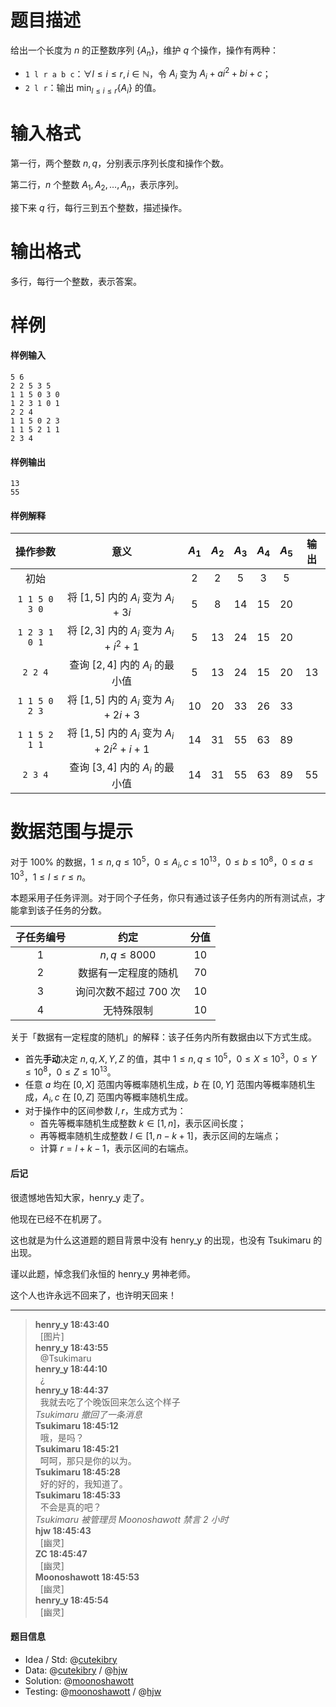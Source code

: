 
# 题目描述

给出一个长度为 $n$ 的正整数序列 $\{A_n\}$，维护 $q$ 个操作，操作有两种：

* `1 l r a b c`：$\forall l \leq i \leq r, i \in \mathbb{N}$，令 $A_i$ 变为 $A_i + ai^2 + bi + c$；
* `2 l r`：输出 $\min_{l \leq i \leq r} \{A_i\}$ 的值。

# 输入格式

第一行，两个整数 $n, q$，分别表示序列长度和操作个数。

第二行，$n$ 个整数 $A_1, A_2, \ldots, A_n$，表示序列。

接下来 $q$ 行，每行三到五个整数，描述操作。

# 输出格式

多行，每行一个整数，表示答案。


# 样例

#### 样例输入
```plain
5 6
2 2 5 3 5 
1 1 5 0 3 0
1 2 3 1 0 1
2 2 4
1 1 5 0 2 3
1 1 5 2 1 1
2 3 4
```

#### 样例输出
```plain
13
55
```

#### 样例解释
| 操作参数 | 意义 | $A_1$ | $A_2$ | $A_3$ | $A_4$ | $A_5$ | 输出 |
| :-: | :-: | :-: | :-: | :-: | :-: | :-: | :-: |
| 初始 | | 2 <!----> | 2 | 5 <!----> | 3 | 5 <!----> | |
| `1 1 5 0 3 0` | 将 $[1, 5]$ 内的 $A_i$ 变为 $A_i + 3i$ | 5 | 8 <!----> | 14 | 15 <!----> | 20 | <!----> |
| `1 2 3 1 0 1` | 将 $[2, 3]$ 内的 $A_i$ 变为 $A_i + i^2 + 1$ | 5 <!----> | 13 | 24 <!----> | 15 | 20 <!----> | |
| `2 2 4` | 查询 $[2, 4]$ 内的 $A_i$ 的最小值 | 5 | 13 <!----> | 24 | 15 <!----> | 20 | 13 <!----> |
| `1 1 5 0 2 3` | 将 $[1, 5]$ 内的 $A_i$ 变为 $A_i + 2i + 3$ | 10 <!----> | 20 | 33 <!----> | 26 | 33 <!----> | |
| `1 1 5 2 1 1` | 将 $[1, 5]$ 内的 $A_i$ 变为 $A_i + 2i^2 + i + 1$ | 14 | 31 <!----> | 55 | 63 <!----> | 89 | <!----> |
| `2 3 4` | 查询 $[3, 4]$ 内的 $A_i$ 的最小值 | 14 <!----> | 31 | 55 <!----> | 63 | 89 <!----> | 55 |

# 数据范围与提示

对于 $100\%$ 的数据，$1 \leq n, q \leq 10^5$，$0 \leq A_i, c \leq 10^{13}$，$0 \leq b \leq 10^8$，$0 \leq a \leq 10^3$，$1 \leq l \leq r \leq n$。

本题采用子任务评测。对于同个子任务，你只有通过该子任务内的所有测试点，才能拿到该子任务的分数。

| 子任务编号 |                 约定                 |    分值     |
| :----------: | :----------------------------------: | :---------: |
| $1$ | $n, q \leq 8000$ | $10$ |
| $2$ | 数据有一定程度的随机 | $70$ |
| $3$ | 询问次数不超过 $700$ 次 | <!---->$10$ |
| $4$ | 无特殊限制<!----> | $10$ |

关于「数据有一定程度的随机」的解释：该子任务内所有数据由以下方式生成。

* 首先**手动**决定 $n, q, X, Y, Z$ 的值，其中 $1 \leq n, q \leq 10^5$，$0 \leq X \leq 10^3$，$0 \leq Y \leq 10^8$，$0 \leq Z \leq 10^{13}$。
* 任意 $a$ 均在 $[0, X]$ 范围内等概率随机生成，$b$ 在 $[0, Y]$ 范围内等概率随机生成，$A_i, c$ 在 $[0, Z]$ 范围内等概率随机生成。
* 对于操作中的区间参数 $l, r$，生成方式为：
  - 首先等概率随机生成整数 $k \in [1, n]$，表示区间长度；
  - 再等概率随机生成整数 $l \in [1, n - k + 1]$，表示区间的左端点；
  - 计算 $r = l + k - 1$，表示区间的右端点。

#### 后记
很遗憾地告知大家，henry_y 走了。

他现在已经不在机房了。

这也就是为什么这道题的题目背景中没有 henry_y 的出现，也没有 Tsukimaru 的出现。

谨以此题，悼念我们永恒的 henry_y 男神老师。

这个人也许永远不回来了，也许明天回来！

----
> **henry_y 18:43:40**  
> &nbsp;&nbsp;\[图片\]  
> **henry_y 18:43:55**  
> &nbsp;&nbsp;@Tsukimaru  
> **henry_y 18:44:10**  
> &nbsp;&nbsp;¿  
> **henry_y 18:44:37**  
> &nbsp;&nbsp;我就去吃了个晚饭回来怎么这个样子  
> *Tsukimaru 撤回了一条消息*  
> **Tsukimaru 18:45:12**  
> &nbsp;&nbsp;哦，是吗？  
> **Tsukimaru 18:45:21**  
> &nbsp;&nbsp;呵呵，那只是你的以为。  
> **Tsukimaru 18:45:28**  
> &nbsp;&nbsp;好的好的，我知道了。  
> **Tsukimaru 18:45:33**  
> &nbsp;&nbsp;不会是真的吧？  
> *Tsukimaru 被管理员 Moonoshawott 禁言 2 小时*  
> **hjw 18:45:43**  
> &nbsp;&nbsp;[幽灵]  
> **ZC 18:45:47**  
> &nbsp;&nbsp;[幽灵]  
> **Moonoshawott 18:45:53**  
> &nbsp;&nbsp;[幽灵]  
> **henry_y 18:45:54**  
> &nbsp;&nbsp;[幽灵]  

#### 题目信息
* Idea / Std: @[cutekibry](https://loj.ac/user/1408)
* Data: @[cutekibry](https://loj.ac/user/1408) / @[hjw](https://loj.ac/user/1206)
* Solution: @[moonoshawott](https://loj.ac/user/10399)
* Testing: @[moonoshawott](https://loj.ac/user/10399) / @[hjw](https://loj.ac/user/1206)


